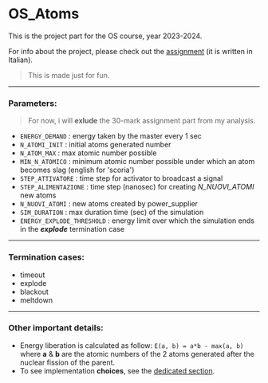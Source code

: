 # OS_Atoms
This is the project part for the OS course, year 2023-2024.

For info about the project, please check out the [assignment](20231222_Progetto_SO_DEFINITIVO_2023_24.pdf) (it is written in Italian). 

> This is made just for fun.

---
### Parameters:
> For now, i will **exlude** the 30-mark assignment part from my analysis.
- `ENERGY_DEMAND` : energy taken by the master every 1 sec
- `N_ATOMI_INIT` : initial atoms generated number  
- `N_ATOM_MAX` : max atomic number possible
- `MIN_N_ATOMICO` : minimum atomic number possible under which an atom becomes slag (english for 'scoria')
- `STEP_ATTIVATORE` : time step for activator to broadcast a signal
- `STEP_ALIMENTAZIONE` : time step (nanosec) for creating *N_NUOVI_ATOMI* new atoms
- `N_NUOVI_ATOMI` : new atoms created by power_supplier
- `SIM_DURATION` : max duration time (sec) of the simulation
- `ENERGY_EXPLODE_THRESHOLD` : energy limit over which the simulation ends in the ***explode*** termination case
---
### Termination cases:
- timeout
- explode
- blackout
- meltdown
---
### Other important details:
- Energy liberation is calculated as follow: `E(a, b) = a*b - max(a, b)`
    where **a** & **b** are the atomic numbers of the 2 atoms generated after the nuclear fission of the parent. 
- To see implementation **choices**, see the [dedicated section](./Implementation.md).
